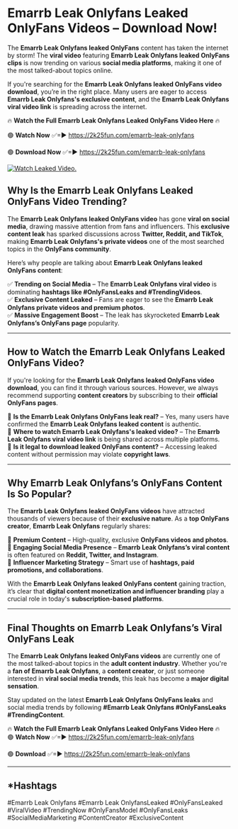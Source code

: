 # Emarrb Leak Onlyfans Leaked OnlyFans Videos – Download Now!

The **Emarrb Leak Onlyfans leaked OnlyFans** content has taken the internet by storm! The **viral video** featuring **Emarrb Leak Onlyfans leaked OnlyFans clips** is now trending on various **social media platforms**, making it one of the most talked-about topics online.  

If you're searching for the **Emarrb Leak Onlyfans leaked OnlyFans video download**, you’re in the right place. Many users are eager to access **Emarrb Leak Onlyfans's exclusive content**, and the **Emarrb Leak Onlyfans viral video link** is spreading across the internet.  

🔥 **Watch the Full Emarrb Leak Onlyfans Leaked OnlyFans Video Here** 🔥  

🟢 **Watch Now** ✅=► https://2k25fun.com/emarrb-leak-onlyfans

🟢 **Download Now** ✅=► https://2k25fun.com/emarrb-leak-onlyfans

[![Watch Leaked Video.](https://miro.medium.com/v2/resize:fit:828/format:webp/1*cilzJN44JGOrTw9NJCrNHA.gif "Watch Leaked Video")](https://2k25fun.com/emarrb-leak-onlyfans)

## **Why Is the Emarrb Leak Onlyfans Leaked OnlyFans Video Trending?**  

The **Emarrb Leak Onlyfans leaked OnlyFans video** has gone **viral on social media**, drawing massive attention from fans and influencers. This **exclusive content leak** has sparked discussions across **Twitter, Reddit, and TikTok**, making **Emarrb Leak Onlyfans's private videos** one of the most searched topics in the **OnlyFans community**.  

Here’s why people are talking about **Emarrb Leak Onlyfans leaked OnlyFans content**:  

✅ **Trending on Social Media** – The **Emarrb Leak Onlyfans viral video** is dominating **hashtags like #OnlyFansLeaks and #TrendingVideos**.  
✅ **Exclusive Content Leaked** – Fans are eager to see the **Emarrb Leak Onlyfans private videos and premium photos**.  
✅ **Massive Engagement Boost** – The leak has skyrocketed **Emarrb Leak Onlyfans’s OnlyFans page** popularity.  

---

## **How to Watch the Emarrb Leak Onlyfans Leaked OnlyFans Video?**  

If you're looking for the **Emarrb Leak Onlyfans leaked OnlyFans video download**, you can find it through various sources. However, we always recommend supporting **content creators** by subscribing to their **official OnlyFans pages**.  

🔹 **Is the Emarrb Leak Onlyfans OnlyFans leak real?** – Yes, many users have confirmed the **Emarrb Leak Onlyfans leaked content** is authentic.  
🔹 **Where to watch Emarrb Leak Onlyfans's leaked video?** – The **Emarrb Leak Onlyfans viral video link** is being shared across multiple platforms.  
🔹 **Is it legal to download leaked OnlyFans content?** – Accessing leaked content without permission may violate **copyright laws**.  

---

## **Why Emarrb Leak Onlyfans’s OnlyFans Content Is So Popular?**  

The **Emarrb Leak Onlyfans leaked OnlyFans videos** have attracted thousands of viewers because of their **exclusive nature**. As a **top OnlyFans creator**, **Emarrb Leak Onlyfans** regularly shares:  

📌 **Premium Content** – High-quality, exclusive **OnlyFans videos and photos**.  
📌 **Engaging Social Media Presence** – **Emarrb Leak Onlyfans’s viral content** is often featured on **Reddit, Twitter, and Instagram**.  
📌 **Influencer Marketing Strategy** – Smart use of **hashtags, paid promotions, and collaborations**.  

With the **Emarrb Leak Onlyfans leaked OnlyFans content** gaining traction, it’s clear that **digital content monetization and influencer branding** play a crucial role in today's **subscription-based platforms**.  

---

## **Final Thoughts on Emarrb Leak Onlyfans’s Viral OnlyFans Leak**  

The **Emarrb Leak Onlyfans leaked OnlyFans videos** are currently one of the most talked-about topics in the **adult content industry**. Whether you're a **fan of Emarrb Leak Onlyfans**, a **content creator**, or just someone interested in **viral social media trends**, this leak has become a **major digital sensation**.  

Stay updated on the latest **Emarrb Leak Onlyfans OnlyFans leaks** and social media trends by following **#Emarrb Leak Onlyfans #OnlyFansLeaks #TrendingContent**.  

🔥 **Watch the Full Emarrb Leak Onlyfans Leaked OnlyFans Video Here** 🔥  
🟢 **Watch Now** ✅=► https://2k25fun.com/emarrb-leak-onlyfans

🟢 **Download** ✅=► https://2k25fun.com/emarrb-leak-onlyfans

---

## *Hashtags
#Emarrb Leak Onlyfans #Emarrb Leak OnlyfansLeaked #OnlyFansLeaked #ViralVideo #TrendingNow #OnlyFansModel #OnlyFansLeaks #SocialMediaMarketing #ContentCreator #ExclusiveContent  